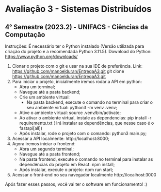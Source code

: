 # Avaliação 3 - Sistemas Distribuídos

## 4° Semestre (2023.2) - UNIFACS - Ciências da Computação

Instruções:
É necessário ter o Python instalado (Versão utilizada para criação do projeto e a recomendada Python 3.11.5).
Download do Python: https://www.python.org/downloads/

1. Clonar o projeto com o git e usar na sua IDE de preferência. Link: https://github.com/manoelduran/EntregaA3.git
git clone https://github.com/manoelduran/EntregaA3.git
2. Para iniciar o projeto, inicialmente iremos rodar a API em python:
     -  Abra um terminal;
     -  Navegue até a pasta backend;
     -  Crie um ambiente virtual:
          - Na pasta backend, execute o comando no terminal para criar o seu ambiente virtual: python3 -m venv .venv;
     -  Ative o ambiente virtual: source .venv/bin/activate;
     -  Ao ativar o ambiente virtual, instale as dependencias: pip install -r requirements.txt ( Irá instalar as dependências, que nesse caso é o fastapi[all])
     -  Após instalar, rode o projeto com o comando: python3 main.py;
3. Acessar a API localmente:
http://localhost:8000;
4. Agora iremos iniciar o frontend:
     -  Abra um segundo terminal;
     -  Navegue até a pasta frontend;
     -  Na pasta frontend, execute o comando no terminal para instalar as dependências do projeto em React: npm install;
     -  Após instalar, execute o projeto: npm run start;
5. Acessar o front-end no seu navegador localmente
http://localhost:3000

Após fazer esses passos, você vai ter o software em funcionamento! :)

